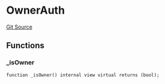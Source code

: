 # OwnerAuth
[Git Source](https://github.com/TrueWallet/contracts/blob/3a8d1f53b9460a762889129a9214639685ad5b95/src/authority/OwnerAuth.sol)


## Functions
### _isOwner


```solidity
function _isOwner() internal view virtual returns (bool);
```

